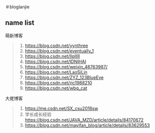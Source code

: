 ＃bloglanjie
## name     list
萌新博客
>1. https://blog.csdn.net/yynthree
>2. https://blog.csdn.net/eventually_1
>3. https://blog.csdn.net/llplllll
>4. https://blog.csdn.net/IDNIHAI
>5. https://blog.csdn.net/weixin_48763987/
>6. https://blog.csdn.net/LaoSiLin
>7. https://blog.csdn.net/ZYZ_123BlueEye
>8. https://blog.csdn.net/ric1988210
>9. https://blog.csdn.net/wbq_cat



大佬博客
>1. https://me.csdn.net/SX_csu2016sw
>2. 学长成长经验 https://blog.csdn.net/JAVA_MZD/article/details/84170672
>3. https://blog.csdn.net/mayifan_blog/article/details/83629553
